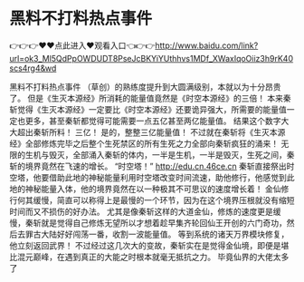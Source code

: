 # 黑料不打料热点事件

👉👉👉♥♥点此进入♥观看入口👈👉👉http://www.baidu.com/link?url=ok3_Ml5QdPpOWDUDT8PseJcBKYiYUthhvs1MDf_XWaxIqoOiiz3h9rK40scs4rg4&wd

黑料不打料热点事件
（草创）的熟练度提升到大圆满级别，本就以为十分昂贵了。
    但是《生灭本源经》所消耗的能量值竟然是《时空本源经》的三倍！
    本来秦斩觉得《生灭本源经》一定要比《时空本源经》还要诡异强大，所需要的能量值一定也更多，甚至秦斩都觉得可能需要一点五亿甚至两亿能量值。
    结果这个数字大大超出秦斩所料！
    三亿！
    是的，整整三亿能量值！
    不过就在秦斩将《生灭本源经》全部修炼完毕之后整个生死禁区的所有生死之力全部向秦斩疯狂的涌来！
    无限的生机与毁灭，全部涌入秦斩的体内，一半是生机，一半是毁灭，生死之间，秦斩的境界竟然在飞速的增长。
    “时空塔！”
    http://edu.cn.46ce.cn
    秦斩直接祭出时空塔，他要借助此地的神秘能量利用时空塔改变时间流速，助他修行，他感觉到此地的神秘能量入体，他的境界竟然在以一种极其不可思议的速度增长着！
    金仙修行何其缓慢，简直可以称得上是最慢的一个环节，因为在这个境界压根就没有缩短时间而又不损伤的好办法。
    尤其是像秦斩这样的大道金仙，修炼的速度更是缓慢，秦斩就是觉得自己修炼无望所以才想着趁早集齐轮回仙王开创的六门奇功，然后去罪古大陆好好闯荡一番，收割一波能量值。
    等到系统的诸天万界模块修复，他立刻返回武界！
    不过经过这几次大的变故，秦斩实在是觉得金仙境，即便是堪比混元巅峰，在遇到真正的大能之时根本就毫无抵抗之力。
    毕竟仙界的大佬太多了
